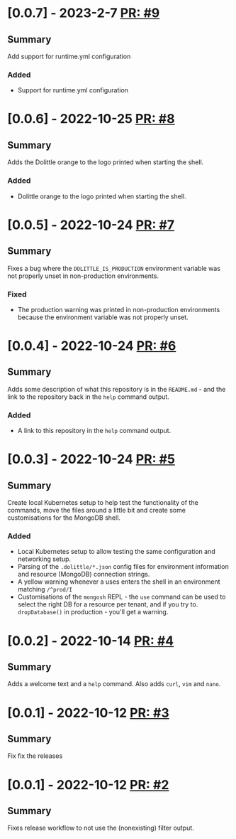 # [0.0.7] - 2023-2-7 [PR: #9](https://github.com/dolittle/studio-terminal/pull/9)
## Summary

Add support for runtime.yml configuration

### Added

- Support for runtime.yml configuration


# [0.0.6] - 2022-10-25 [PR: #8](https://github.com/dolittle/studio-terminal/pull/8)
## Summary

Adds the Dolittle orange to the logo printed when starting the shell.

### Added

- Dolittle orange to the logo printed when starting the shell.


# [0.0.5] - 2022-10-24 [PR: #7](https://github.com/dolittle/studio-terminal/pull/7)
## Summary

Fixes a bug where the `DOLITTLE_IS_PRODUCTION` environment variable was not properly unset in non-production environments.

### Fixed

- The production warning was printed in non-production environments because the environment variable was not properly unset.


# [0.0.4] - 2022-10-24 [PR: #6](https://github.com/dolittle/studio-terminal/pull/6)
## Summary

Adds some description of what this repository is in the `README.md` - and the link to the repository back in the `help` command output.

### Added

- A link to this repository in the `help` command output.


# [0.0.3] - 2022-10-24 [PR: #5](https://github.com/dolittle/studio-terminal/pull/5)
## Summary

Create local Kubernetes setup to help test the functionality of the commands, move the files around a little bit and create some customisations for the MongoDB shell.

### Added

- Local Kubernetes setup to allow testing the same configuration and networking setup.
- Parsing of the `.dolittle/*.json` config files for environment information and resource (MongoDB) connection strings.
- A yellow warning whenever a uses enters the shell in an environment matching `/^prod/I`
- Customisations of the `mongosh` REPL - the `use` command can be used to select the right DB for a resource per tenant, and if you try to. `dropDatabase()` in production - you'll get a warning.


# [0.0.2] - 2022-10-14 [PR: #4](https://github.com/dolittle/studio-terminal/pull/4)
## Summary

Adds a welcome text and a `help` command.
Also adds `curl`, `vim` and `nano`.


# [0.0.1] - 2022-10-12 [PR: #3](https://github.com/dolittle/studio-terminal/pull/3)
## Summary

Fix fix the releases


# [0.0.1] - 2022-10-12 [PR: #2](https://github.com/dolittle/studio-terminal/pull/2)
## Summary

Fixes release workflow to not use the (nonexisting) filter output.


